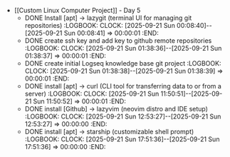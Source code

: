- [[Custom Linux Computer Project]] - Day 5
	- DONE Install [apt] -> lazygit (terminal UI for managing git repositories)
	  :LOGBOOK:
	  CLOCK: [2025-09-21 Sun 00:08:40]--[2025-09-21 Sun 00:08:41] =>  00:00:01
	  :END:
	- DONE create ssh key and add key to github remote repositories
	  :LOGBOOK:
	  CLOCK: [2025-09-21 Sun 01:38:36]--[2025-09-21 Sun 01:38:37] =>  00:00:01
	  :END:
	- DONE create initial Logseq knowledge base git project
	  :LOGBOOK:
	  CLOCK: [2025-09-21 Sun 01:38:38]--[2025-09-21 Sun 01:38:39] =>  00:00:01
	  :END:
	- DONE install [apt] -> curl (CLI tool for transferring data to or from a server)
	  :LOGBOOK:
	  CLOCK: [2025-09-21 Sun 11:50:51]--[2025-09-21 Sun 11:50:52] =>  00:00:01
	  :END:
	- DONE install [Github] -> lazyvim (neovim distro and IDE setup)
	  :LOGBOOK:
	  CLOCK: [2025-09-21 Sun 12:53:27]--[2025-09-21 Sun 12:53:27] =>  00:00:00
	  :END:
	- DONE install [apt] -> starship (customizable shell prompt)
	  :LOGBOOK:
	  CLOCK: [2025-09-21 Sun 17:51:36]--[2025-09-21 Sun 17:51:36] =>  00:00:00
	  :END: